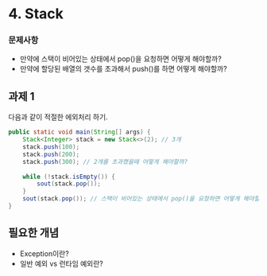 # 4. Stack

### 문제사항

- 만약에 스택이 비어있는 상태에서 pop()을 요청하면 어떻게 해야할까?
- 만약에 할당된 배열의 갯수를 초과해서 push()를 하면 어떻게 해야할까?

## 과제 1
다음과 같이 적절한 에외처리 하기.
```java
public static void main(String[] args) {
	Stack<Integer> stack = new Stack<>(2); // 3개
	stack.push(100);
	stack.push(200);
	stack.push(300); // 2개를 초과했을때 어떻게 해야할까?
	
	while (!stack.isEmpty()) {
		sout(stack.pop());
	}
	sout(stack.pop()); // 스택이 비어있는 상태에서 pop()을 요청하면 어떻게 해야할까?
}
```


## 필요한 개념

- Exception이란?
- 일반 예외 vs 런타임 예외란?